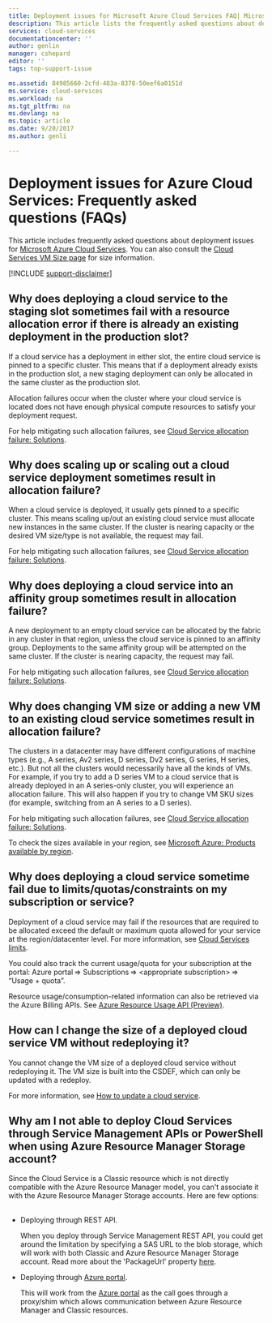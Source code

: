 ```yaml
---
title: Deployment issues for Microsoft Azure Cloud Services FAQ| Microsoft Docs
description: This article lists the frequently asked questions about deployment for Microsoft Azure Cloud Services.
services: cloud-services
documentationcenter: ''
author: genlin
manager: cshepard
editor: ''
tags: top-support-issue

ms.assetid: 84985660-2cfd-483a-8378-50eef6a0151d
ms.service: cloud-services
ms.workload: na
ms.tgt_pltfrm: na
ms.devlang: na
ms.topic: article
ms.date: 9/20/2017
ms.author: genli

---
```

# Deployment issues for Azure Cloud Services: Frequently asked questions (FAQs)

This article includes frequently asked questions about deployment issues for [Microsoft Azure Cloud Services](https://azure.microsoft.com/services/cloud-services). You can also consult the [Cloud Services VM Size page](cloud-services-sizes-specs.md) for size information.

[!INCLUDE [support-disclaimer](../../includes/support-disclaimer.md)]

## Why does deploying a cloud service to the staging slot sometimes fail with a resource allocation error if there is already an existing deployment in the production slot?
If a cloud service has a deployment in either slot, the entire cloud service is pinned to a specific cluster. This means that if a deployment already exists in the production slot, a new staging deployment can only be allocated in the same cluster as the production slot.

Allocation failures occur when the cluster where your cloud service is located does not have enough physical compute resources to satisfy your deployment request.

For help mitigating such allocation failures, see [Cloud Service allocation failure: Solutions](cloud-services-allocation-failures.md#solutions).

## Why does scaling up or scaling out a cloud service deployment sometimes result in allocation failure?
When a cloud service is deployed, it usually gets pinned to a specific cluster. This means scaling up/out an existing cloud service must allocate new instances in the same cluster. If the cluster is nearing capacity or the desired VM size/type is not available, the request may fail.

For help mitigating such allocation failures, see [Cloud Service allocation failure: Solutions](cloud-services-allocation-failures.md#solutions).

## Why does deploying a cloud service into an affinity group sometimes result in allocation failure?
A new deployment to an empty cloud service can be allocated by the fabric in any cluster in that region, unless the cloud service is pinned to an affinity group. Deployments to the same affinity group will be attempted on the same cluster. If the cluster is nearing capacity, the request may fail.

For help mitigating such allocation failures, see [Cloud Service allocation failure: Solutions](cloud-services-allocation-failures.md#solutions).

## Why does changing VM size or adding a new VM to an existing cloud service sometimes result in allocation failure?
The clusters in a datacenter may have different configurations of machine types (e.g., A series, Av2 series, D series, Dv2 series, G series, H series, etc.). But not all the clusters would necessarily have all the kinds of VMs. For example, if you try to add a D series VM to a cloud service that is already deployed in an A series-only cluster, you will experience an allocation failure. This will also happen if you try to change VM SKU sizes (for example, switching from an A series to a D series).

For help mitigating such allocation failures, see [Cloud Service allocation failure: Solutions](cloud-services-allocation-failures.md#solutions).

To check the sizes available in your region, see [Microsoft Azure: Products available by region](https://azure.microsoft.com/regions/services).

## Why does deploying a cloud service sometime fail due to limits/quotas/constraints on my subscription or service?
Deployment of a cloud service may fail if the resources that are required to be allocated exceed the default or maximum quota allowed for your service at the region/datacenter level. For more information, see [Cloud Services limits](../azure-subscription-service-limits.md#cloud-services-limits).

You could also track the current usage/quota for your subscription at the portal: Azure portal => Subscriptions => \<appropriate subscription> => “Usage + quota”.

Resource usage/consumption-related information can also be retrieved via the Azure Billing APIs. See [Azure Resource Usage API (Preview)](../billing/billing-usage-rate-card-overview.md#azure-resource-usage-api-preview).

## How can I change the size of a deployed cloud service VM without redeploying it?
You cannot change the VM size of a deployed cloud service without redeploying it. The VM size is built into the CSDEF, which can only be updated with a redeploy.

For more information, see [How to update a cloud service](cloud-services-update-azure-service.md).

## Why am I not able to deploy Cloud Services through Service Management APIs or PowerShell when using Azure Resource Manager Storage account? 

Since the Cloud Service is a Classic resource which is not directly compatible with the Azure Resource Manager model, you can't associate it with the Azure Resource Manager Storage accounts. Here are few options: 
 
- Deploying through REST API.

    When you deploy through Service Management REST API, you could get around the limitation by specifying a SAS URL to the blob storage, which will work with both Classic and Azure Resource Manager Storage account. Read more about the 'PackageUrl' property [here](https://msdn.microsoft.com/library/azure/ee460813.aspx).
  
- Deploying through [Azure portal](https://portal.azure.com).

    This will work from the [Azure portal](https://portal.azure.com) as the call goes through a proxy/shim which allows communication between Azure Resource Manager and Classic resources. 
 
